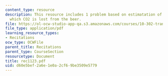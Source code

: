 ```yaml
---
content_type: resource
description: This resource includes 1 problem based on estimatation of the rate at
  which CO2 is lost from the beer.
file: https://ol-ocw-studio-app-qa.s3.amazonaws.com/courses/10-302-transport-processes-fall-2004/d60e5bef2a6e1e0a2cf69be3509e5779_rec1123.pdf
file_type: application/pdf
learning_resource_types:
- Recitations
ocw_type: OCWFile
parent_title: Recitations
parent_type: CourseSection
resourcetype: Document
title: rec1123.pdf
uid: d60e5bef-2a6e-1e0a-2cf6-9be3509e5779
---
```

